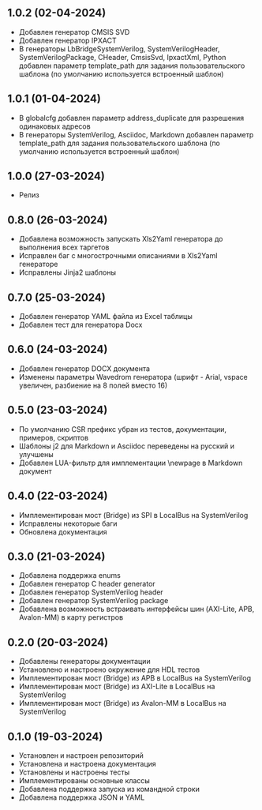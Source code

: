 ## 1.0.2 (02-04-2024) 
* Добавлен генератор CMSIS SVD
* Добавлен генератор IPXACT
* В генераторы LbBridgeSystemVerilog, SystemVerilogHeader, SystemVerilogPackage, CHeader, CmsisSvd, IpxactXml, Python добавлен параметр template_path для задания пользовательского шаблона (по умолчанию используется встроенный шаблон)

## 1.0.1 (01-04-2024) 
* В globalcfg добавлен параметр address_duplicate для разрешения одинаковых адресов
* В генераторы SystemVerilog, Asciidoc, Markdown добавлен параметр template_path для задания пользовательского шаблона (по умолчанию используется встроенный шаблон)

## 1.0.0 (27-03-2024) 
* Релиз

## 0.8.0 (26-03-2024) 
* Добавлена возможность запускать Xls2Yaml генератора до выполнения всех таргетов
* Исправлен баг с многострочными описаниями в Xls2Yaml генераторе
* Исправлены Jinja2 шаблоны

## 0.7.0 (25-03-2024) 
* Добавлен генератор YAML файла из Excel таблицы
* Добавлен тест для генератора Docx

## 0.6.0 (24-03-2024) 
* Добавлен генератор DOCX документа
* Изменены параметры Wavedrom генератора (шрифт - Arial, vspace увеличен, разбиение на 8 полей вместо 16)

## 0.5.0 (23-03-2024) 
* По умолчанию CSR префикс убран из тестов, документации, примеров, скриптов
* Шаблоны j2 для Markdown и Asciidoc переведены на русский и улучшены
* Добавлен LUA-фильтр для имплементации \newpage в Markdown документ

## 0.4.0 (22-03-2024)

* Имплементирован мост (Bridge) из SPI в LocalBus на SystemVerilog
* Исправлены некоторые баги
* Обновлена документация

## 0.3.0 (21-03-2024)

* Добавлена поддержка enums
* Добавлен генератор C header generator
* Добавлен генератор SystemVerilog header
* Добавлен генератор SystemVerilog package
* Добавлена возможность встраивать интерфейсы  шин (AXI-Lite, APB, Avalon-MM) в карту регистров

## 0.2.0 (20-03-2024)

* Добавлены генераторы документации
* Установлено и настроено окружение для HDL тестов
* Имплементирован мост (Bridge) из APB в LocalBus на SystemVerilog
* Имплементирован мост (Bridge) из AXI-Lite в LocalBus на SystemVerilog
* Имплементирован мост (Bridge) из Avalon-MM в LocalBus на SystemVerilog

## 0.1.0 (19-03-2024)

* Установлен и настроен репозиторий
* Установлена и настроена документация
* Установлены и настроены тесты
* Имплементированы основные классы
* Добавлена поддержка запуска из командной строки
* Добавлена поддержка JSON и YAML